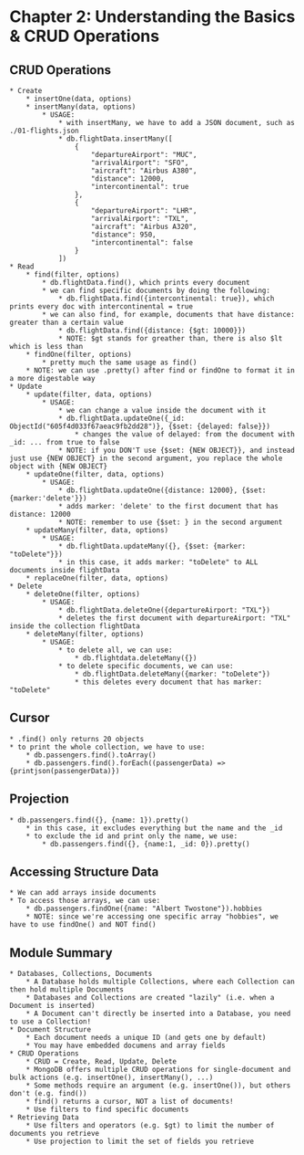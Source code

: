 # Chapter 2: Understanding the Basics & CRUD Operations

## CRUD Operations
    * Create
        * insertOne(data, options)
        * insertMany(data, options)
            * USAGE:
                * with insertMany, we have to add a JSON document, such as ./01-flights.json
                * db.flightData.insertMany([
                    {
                        "departureAirport": "MUC",
                        "arrivalAirport": "SFO",
                        "aircraft": "Airbus A380",
                        "distance": 12000,
                        "intercontinental": true
                    },
                    {
                        "departureAirport": "LHR",
                        "arrivalAirport": "TXL",
                        "aircraft": "Airbus A320",
                        "distance": 950,
                        "intercontinental": false
                    }
                ])
    * Read
        * find(filter, options)
            * db.flightData.find(), which prints every document
            * we can find specific documents by doing the following:
                * db.flightData.find({intercontinental: true}), which prints every doc with intercontinental = true
            * we can also find, for example, documents that have distance: greater than a certain value
                * db.flightData.find({distance: {$gt: 10000}})
                * NOTE: $gt stands for greather than, there is also $lt which is less than
        * findOne(filter, options)
            * pretty much the same usage as find()
        * NOTE: we can use .pretty() after find or findOne to format it in a more digestable way
    * Update
        * update(filter, data, options)
            * USAGE:
                * we can change a value inside the document with it
                * db.flightData.updateOne({_id: ObjectId("605f4d033f67aeac9fb2dd28")}, {$set: {delayed: false}})
                    * changes the value of delayed: from the document with _id: ... from true to false
                * NOTE: if you DON'T use {$set: {NEW OBJECT}}, and instead just use {NEW OBJECT} in the second argument, you replace the whole object with {NEW OBJECT}
        * updateOne(filter, data, options)
            * USAGE:
                * db.flightData.updateOne({distance: 12000}, {$set: {marker:'delete'}})
                * adds marker: 'delete' to the first document that has distance: 12000
                * NOTE: remember to use {$set: } in the second argument
        * updateMany(filter, data, options)
            * USAGE:
                * db.flightData.updateMany({}, {$set: {marker: "toDelete"}})
                * in this case, it adds marker: "toDelete" to ALL documents inside flightData
        * replaceOne(filter, data, options)
    * Delete
        * deleteOne(filter, options)
            * USAGE:
                * db.flightData.deleteOne({departureAirport: "TXL"})
                * deletes the first document with departureAirport: "TXL" inside the collection flightData
        * deleteMany(filter, options)
            * USAGE:
                * to delete all, we can use: 
                    * db.flightdata.deleteMany({})
                * to delete specific documents, we can use:
                    * db.flightData.deleteMany({marker: "toDelete"})
                    * this deletes every document that has marker: "toDelete"

## Cursor
    * .find() only returns 20 objects
    * to print the whole collection, we have to use:
        * db.passengers.find().toArray()
        * db.passengers.find().forEach((passengerData) => {printjson(passengerData)})

## Projection
    * db.passengers.find({}, {name: 1}).pretty()
        * in this case, it excludes everything but the name and the _id
        * to exclude the id and print only the name, we use:
            * db.passengers.find({}, {name:1, _id: 0}).pretty()

## Accessing Structure Data
    * We can add arrays inside documents
    * To access those arrays, we can use:
        * db.passengers.findOne({name: "Albert Twostone"}).hobbies
        * NOTE: since we're accessing one specific array "hobbies", we have to use findOne() and NOT find()

## Module Summary
    * Databases, Collections, Documents
        * A Database holds multiple Collections, where each Collection can then hold multiple Documents
        * Databases and Collections are created "lazily" (i.e. when a Document is inserted)
        * A Document can't directly be inserted into a Database, you need to use a Collection!
    * Document Structure
        * Each document needs a unique ID (and gets one by default)
        * You may have embedded documens and array fields
    * CRUD Operations
        * CRUD = Create, Read, Update, Delete
        * MongoDB offers multiple CRUD operations for single-document and bulk actions (e.g. insertOne(), insertMany(), ...)
        * Some methods require an argument (e.g. insertOne()), but others don't (e.g. find())
        * find() returns a cursor, NOT a list of documents!
        * Use filters to find specific documents
    * Retrieving Data
        * Use filters and operators (e.g. $gt) to limit the number of documents you retrieve
        * Use projection to limit the set of fields you retrieve